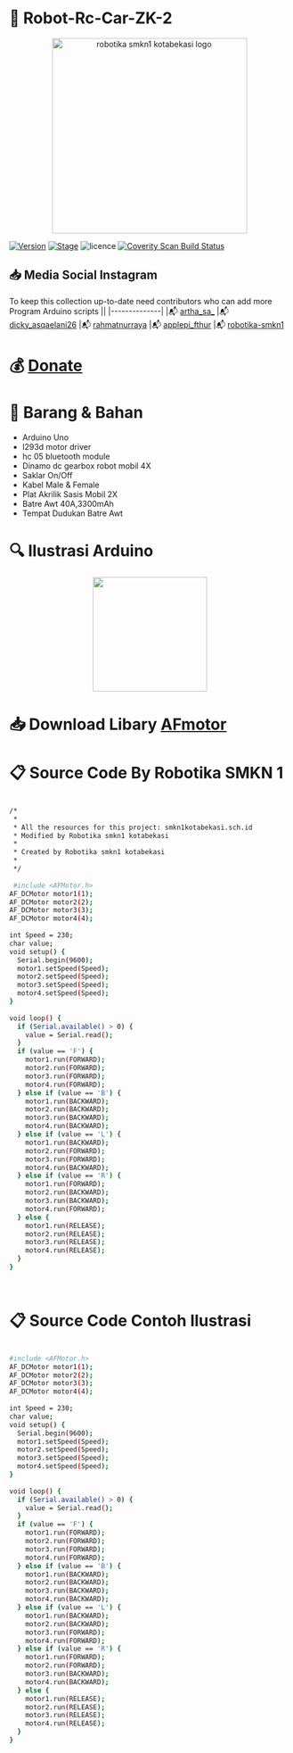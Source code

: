 

# :pushpin: Robot-Rc-Car-ZK-2



<p align="center">
  <img src="https://i.postimg.cc/tRZw0xQ4/logo-removebg-preview.png" alt="robotika smkn1 kotabekasi logo"/ style="height:350px;" "width: 350px;">
</p>


[![Version](https://img.shields.io/badge/VENOM-1.0.17-brightgreen.svg?maxAge=259200)]()
[![Stage](https://img.shields.io/badge/Release-Stable-brightgreen.svg)]()
![licence](https://img.shields.io/badge/license-GPLv3-brightgreen.svg)
[![Coverity Scan Build Status](https://scan.coverity.com/projects/aircrack-ng/badge.svg)](##Link##)



## :inbox_tray: Media Social Instagram

To keep this collection up-to-date need contributors who can add more Program Arduino scripts
||
|--------------|
|:mailbox_with_mail: [artha_sa_](https://www.instagram.com/artha_sa_/)
|:mailbox_with_mail: [dicky_asqaelani26](https://www.instagram.com/dicky_asqaelani26/)
|:mailbox_with_mail: [rahmatnurraya](https://www.instagram.com/rahmatnurraya990/)
|:mailbox_with_mail: [applepi_fthur](https://www.instagram.com/applepi_fthur/)
|:mailbox_with_mail: [robotika-smkn1](https://www.instagram.com/robotika.smkn1kotabekasi/)


# :moneybag: [Donate](https://saweria.co/arthasyarif)


# :briefcase: Barang & Bahan
- Arduino Uno
- l293d motor driver
- hc 05 bluetooth module
- Dinamo dc gearbox robot mobil 4X
- Saklar On/Off
- Kabel Male & Female
- Plat Akrilik Sasis Mobil 2X
- Batre Awt 40A,3300mAh
- Tempat Dudukan Batre Awt


# :mag: Ilustrasi Arduino

<p align="center">
  <img src="https://i.postimg.cc/CMZVG8c7/cietj.webp" style="height:205px;" "width:205px;"/>
</p>


# :inbox_tray: Download Libary [ AFmotor ](https://drive.google.com/file/d/1lWQe0IQlVc9-mDP6qdFGbbAMht38LXMc/view?usp=share_link) 


# :clipboard: Source Code By Robotika SMKN 1

```bash

/*
 * 
 * All the resources for this project: smkn1kotabekasi.sch.id
 * Modified by Robotika smkn1 kotabekasi
 * 
 * Created by Robotika smkn1 kotabekasi
 * 
 */
 
 #include <AFMotor.h>
AF_DCMotor motor1(1);
AF_DCMotor motor2(2);
AF_DCMotor motor3(3);
AF_DCMotor motor4(4);
 
int Speed = 230;
char value;
void setup() {
  Serial.begin(9600);
  motor1.setSpeed(Speed);
  motor2.setSpeed(Speed);
  motor3.setSpeed(Speed);
  motor4.setSpeed(Speed);
}
 
void loop() {
  if (Serial.available() > 0) {
    value = Serial.read();
  }
  if (value == 'F') {
    motor1.run(FORWARD);
    motor2.run(FORWARD);
    motor3.run(FORWARD);
    motor4.run(FORWARD);
  } else if (value == 'B') {
    motor1.run(BACKWARD);
    motor2.run(BACKWARD);
    motor3.run(BACKWARD);
    motor4.run(BACKWARD);
  } else if (value == 'L') {
    motor1.run(BACKWARD);
    motor2.run(FORWARD);
    motor3.run(FORWARD);
    motor4.run(BACKWARD);
  } else if (value == 'R') {
    motor1.run(FORWARD);
    motor2.run(BACKWARD);
    motor3.run(BACKWARD);
    motor4.run(FORWARD);
  } else {
    motor1.run(RELEASE);
    motor2.run(RELEASE);
    motor3.run(RELEASE);
    motor4.run(RELEASE);
  }
}

 

```


# :clipboard: Source Code Contoh Ilustrasi

```bash

#include <AFMotor.h>
AF_DCMotor motor1(1);
AF_DCMotor motor2(2);
AF_DCMotor motor3(3);
AF_DCMotor motor4(4);
 
int Speed = 230;
char value;
void setup() {
  Serial.begin(9600);
  motor1.setSpeed(Speed);
  motor2.setSpeed(Speed);
  motor3.setSpeed(Speed);
  motor4.setSpeed(Speed);
}
 
void loop() {
  if (Serial.available() > 0) {
    value = Serial.read();
  }
  if (value == 'F') {
    motor1.run(FORWARD);
    motor2.run(FORWARD);
    motor3.run(FORWARD);
    motor4.run(FORWARD);
  } else if (value == 'B') {
    motor1.run(BACKWARD);
    motor2.run(BACKWARD);
    motor3.run(BACKWARD);
    motor4.run(BACKWARD);
  } else if (value == 'L') {
    motor1.run(BACKWARD);
    motor2.run(BACKWARD);
    motor3.run(FORWARD);
    motor4.run(FORWARD);
  } else if (value == 'R') {
    motor1.run(FORWARD);
    motor2.run(FORWARD);
    motor3.run(BACKWARD);
    motor4.run(BACKWARD);
  } else {
    motor1.run(RELEASE);
    motor2.run(RELEASE);
    motor3.run(RELEASE);
    motor4.run(RELEASE);
  }
}

```
